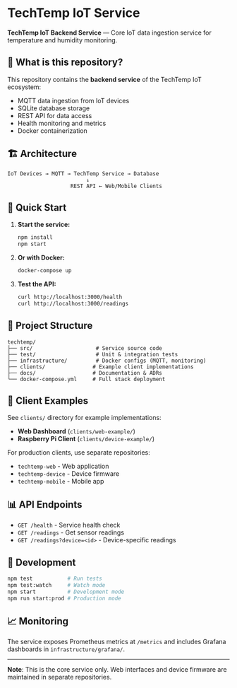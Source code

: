 # TechTemp IoT Service

**TechTemp IoT Backend Service** — Core IoT data ingestion service for temperature and humidity monitoring.

## 🎯 What is this repository?

This repository contains the **backend service** of the TechTemp IoT ecosystem:
- MQTT data ingestion from IoT devices
- SQLite database storage  
- REST API for data access
- Health monitoring and metrics
- Docker containerization

## 🏗️ Architecture

```
IoT Devices → MQTT → TechTemp Service → Database
                         ↓
                    REST API ← Web/Mobile Clients
```

## 🚀 Quick Start

1. **Start the service:**
   ```bash
   npm install
   npm start
   ```

2. **Or with Docker:**
   ```bash
   docker-compose up
   ```

3. **Test the API:**
   ```bash
   curl http://localhost:3000/health
   curl http://localhost:3000/readings
   ```

## 📁 Project Structure

```
techtemp/
├── src/                    # Service source code
├── test/                   # Unit & integration tests
├── infrastructure/         # Docker configs (MQTT, monitoring)
├── clients/               # Example client implementations
├── docs/                  # Documentation & ADRs
└── docker-compose.yml     # Full stack deployment
```

## 🔌 Client Examples

See `clients/` directory for example implementations:
- **Web Dashboard** (`clients/web-example/`)
- **Raspberry Pi Client** (`clients/device-example/`)

For production clients, use separate repositories:
- `techtemp-web` - Web application
- `techtemp-device` - Device firmware
- `techtemp-mobile` - Mobile app

## 📊 API Endpoints

- `GET /health` - Service health check
- `GET /readings` - Get sensor readings
- `GET /readings?device=<id>` - Device-specific readings

## 🔧 Development

```bash
npm test           # Run tests
npm test:watch     # Watch mode
npm start          # Development mode
npm run start:prod # Production mode
```

## 📈 Monitoring

The service exposes Prometheus metrics at `/metrics` and includes Grafana dashboards in `infrastructure/grafana/`.

---

**Note**: This is the core service only. Web interfaces and device firmware are maintained in separate repositories.

